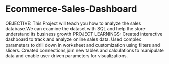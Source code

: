 # Ecommerce-Sales-Dashboard
OBJECTIVE:
This Project will teach you how to analyze the sales database.We can examine the dataset with SQL and help the store understand its business growth
PROJECT LEARNINGS:
Created interactive dashboard to track and analyze online sales data.
Used complex parameters to drill down in worksheet and customization using filters and slicers.
Created connections,join new tables and calculations to manipulate data and enable user driven parameters for visualizations.
